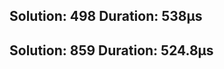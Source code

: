 Solution: 498
Duration: 538µs
--------------------------
Solution: 859
Duration: 524.8µs
--------------------------

